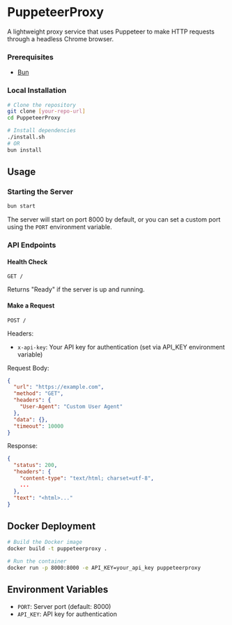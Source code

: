 # PuppeteerProxy

A lightweight proxy service that uses Puppeteer to make HTTP requests through a headless Chrome browser.

### Prerequisites

- [Bun](https://bun.sh)

### Local Installation

```bash
# Clone the repository
git clone [your-repo-url]
cd PuppeteerProxy

# Install dependencies
./install.sh
# OR
bun install
```

## Usage

### Starting the Server

```bash
bun start
```

The server will start on port 8000 by default, or you can set a custom port using the `PORT` environment variable.

### API Endpoints

#### Health Check

```
GET /
```

Returns "Ready" if the server is up and running.

#### Make a Request

```
POST /
```

Headers:
- `x-api-key`: Your API key for authentication (set via API_KEY environment variable)

Request Body:
```json
{
  "url": "https://example.com",
  "method": "GET",
  "headers": {
    "User-Agent": "Custom User Agent"
  },
  "data": {},
  "timeout": 10000
}
```

Response:
```json
{
  "status": 200,
  "headers": {
    "content-type": "text/html; charset=utf-8",
    ...
  },
  "text": "<html>..."
}
```

## Docker Deployment

```bash
# Build the Docker image
docker build -t puppeteerproxy .

# Run the container
docker run -p 8000:8000 -e API_KEY=your_api_key puppeteerproxy
```

## Environment Variables

- `PORT`: Server port (default: 8000)
- `API_KEY`: API key for authentication
